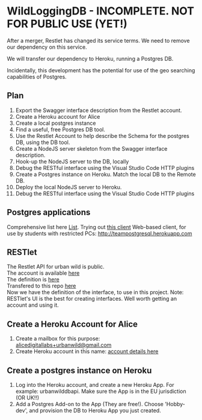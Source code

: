 # WildLoggingDB - INCOMPLETE. NOT FOR PUBLIC USE (YET!)
After a merger, Restlet has changed its service terms. We need to remove our dependency on this service.

We will transfer our dependency to Heroku, running a Postgres DB.

Incidentally, this development has the potential for use of the geo searching capabilities of Postgres.

## Plan
1. Export the Swagger interface description from the Restlet account.
1. Create a Heroku account for Alice
1. Create a local postgres instance
1. Find a useful, free Postgres DB tool.
1. Use the Restlet Account to help describe the Schema for the postgres DB, using the DB tool.
1. Create a NodeJS server skeleton from the Swagger interface description.
1. Hook-up the NodeJS server to the DB, locally
1. Debug the RESTful interface using the Visual Studio Code HTTP plugins
1. Create a Postgres instance on Heroku. Match the local DB to the Remote DB.
1. Deploy the local NodeJS server to Heroku.
1. Debug the RESTful interface using the Visual Studio Code HTTP plugins


## Postgres applications
Comprehensive list here [List](https://wiki.postgresql.org/wiki/PostgreSQL_Clients).
Trying out [this client](https://omnidb.org/index.php?option=com_content&view=category&layout=blog&id=12&Itemid=149&lang=en)
Web-based client, for use by students with restricted PCs: http://teampostgresql.herokuapp.com


## RESTlet
The Restlet API for urban wild is public.  
The account is available [here](https://cloud.restlet.com/apis/25850/versions/1/overview)  
The definition is [here](https://cloud.restlet.com/api/apis/25850/versions/1/swagger2?media=json)  
Transfered to this repo [here](https://github.com/TheUrbanWild/WildLoggingDB/blob/master/documentation/restlet/swagger.yaml)  
Now we have the definition of the interface, to use in this project. Note: RESTlet's UI is the best for creating interfaces. Well worth getting an account and using it.

## Create a Heroku Account for Alice
1. Create a mailbox for this purpose: alicedigitallabs+urbanwild@gmail.com
2. Create  Heroku account in this name: [account details here](https://github.com/CMDT/DigitalLabs_TeachingProjects/blob/master/docs/accounts/alice/accounts.md)

## Create a postgres instance on Heroku
1. Log into the Heroku account, and create a new Heroku App. For example: urbanwilddbapi. Make sure the App is in the EU jurisdiction (OR UK!!)
2. Add a Postgres Add-on to the App (They are free!). Choose 'Hobby-dev', and provision the DB to Heroku App you just created.









